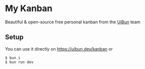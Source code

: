# My Kanban

Beautiful & open-source free personal kanban from the [UiBun](https://uibun.dev) team

## Setup

You can use it directly on https://uibun.dev/kanban
or

```
$ bun i
$ bun run dev
```
